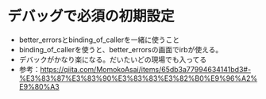 # デバッグで必須の初期設定
- better_errorsとbinding_of_callerを一緒に使うこと
- binding_of_callerを使うと、better_errorsの画面でirbが使える。
- デバックがかなり楽になる。だいたいどの現場でも入ってる
- 参考：https://qiita.com/MomokoAsai/items/65db3a77994634141bd3#-%E3%83%87%E3%83%90%E3%83%83%E3%82%B0%E9%96%A2%E9%80%A3

